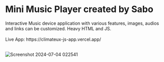 <h1>Mini Music Player created by Sabo</h1>
Interactive Music device application with various features, images, audios and links can be customized. Heavy HTML and JS.
<br>
<br>
Live App: https://climateux-js-app.vercel.app/
<br>
<br>

![Screenshot 2024-07-04 022541](https://github.com/JDsabo/miniplayer-html-app/assets/82731778/ea801190-d59f-4c20-8a8e-de2da2a04e84)
